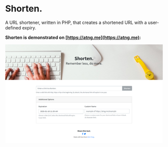 # Shorten.
A URL shortener, written in PHP, that creates a shortened URL with a user-defined expiry.

**Shorten is demonstrated on [https://atng.me](https://atng.me):**

[![View atng.me](screenshot.png)](https://atng.me)
